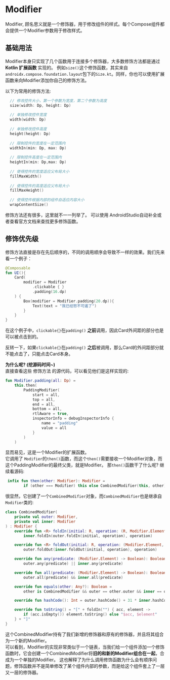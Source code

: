 # Modifier
Modifier, 顾名思义就是一个修饰器，用于修改组件的样式。每个Compose组件都会提供一个Modifier参数用于修改样式。

## 基础用法
Modifier本身只实现了几个函数用于连接多个修饰器，大多数修饰方法都是通过 **Kotlin 扩展函数** 实现的。
例如`size()`这个修饰函数，其实来自`androidx.compose.foundation.layout`包下的`Size.kt`。同样，你也可以使用扩展函数来向Modifier添加你自己的修饰方法。

以下为常用的修饰方法:  
``` Kotlin
  // 修改控件大小，第一个参数为宽度，第二个参数为高度
  size(width: Dp, height: Dp)
  
  // 单独修改控件宽度
  width(width: Dp)
  
  // 单独修改控件高度
  height(height: Dp)
  
  // 限制控件的宽度在一定范围内
  widthIn(min: Dp, max: Dp)
  
  // 限制控件高度在一定范围内
  heightIn(min: Dp,max: Dp)
  
  // 使得控件的宽度适应父布局大小
  fillMaxWidth()
  
  // 使得控件的高度适应父布局大小
  fillMaxHeight()
  
  // 使得控件根据内部的组件自适应内容大小
  wrapContentSize()
```
修饰方法还有很多，这里就不一一列举了。
可以使用 AndroidStudio自动补全或者查看官方文档来查找更多修饰函数。

## 修饰优先级
修饰方法直接是存在先后顺序的，不同的调用顺序会导致不一样的效果。我们先来看一个例子：
``` kotlin
@Composable
fun UI(){
    Card(
        modifier = Modifier
            .clickable { }
            .padding(16.dp)
    ) {
        Box(modifier = Modifier.padding(20.dp)){
            Text(text = "我已经怒不可遏了")
        }
    }
}
```
在这个例子中，`clickable{}`在`padding()` **之前**调用，因此Card外间距的部分也是可以被点击到的。   

反转一下，如果`clickable{}`在`padding()` **之后**被调用，那么Card的外间距部分就不能点击了，只能点击Card本身。

**为什么呢? (挖源码时间~)**   
直接查看这些 修饰方法 的源代码，可以看见他们是这样实现的:
``` kotlin
fun Modifier.padding(all: Dp) =
    this.then(
        PaddingModifier(
            start = all,
            top = all,
            end = all,
            bottom = all,
            rtlAware = true,
            inspectorInfo = debugInspectorInfo {
                name = "padding"
                value = all
            }
        )
    )
```
显而易见，这是一个Modifier的扩展函数。  
它调用了 `Modifier`的`then()`函数，而这个`then()`需要接收一个Modifier对象，而这个PaddingModifier的最终父类，就是Modifier。
那`then()`函数干了什么呢? 继续看源码:   
``` kotlin
 infix fun then(other: Modifier): Modifier =
        if (other === Modifier) this else CombinedModifier(this, other)
```
很显然，它创建了一个`CombinedModifier`对象，而`CombinedModifier`也是继承自`Modifier`类的:   
```kotlin
class CombinedModifier(
    private val outer: Modifier,
    private val inner: Modifier
) : Modifier {
    override fun <R> foldIn(initial: R, operation: (R, Modifier.Element) -> R): R =
        inner.foldIn(outer.foldIn(initial, operation), operation)

    override fun <R> foldOut(initial: R, operation: (Modifier.Element, R) -> R): R =
        outer.foldOut(inner.foldOut(initial, operation), operation)

    override fun any(predicate: (Modifier.Element) -> Boolean): Boolean =
        outer.any(predicate) || inner.any(predicate)

    override fun all(predicate: (Modifier.Element) -> Boolean): Boolean =
        outer.all(predicate) && inner.all(predicate)

    override fun equals(other: Any?): Boolean =
        other is CombinedModifier && outer == other.outer && inner == other.inner

    override fun hashCode(): Int = outer.hashCode() + 31 * inner.hashCode()

    override fun toString() = "[" + foldIn("") { acc, element ->
        if (acc.isEmpty()) element.toString() else "$acc, $element"
    } + "]"
}
```
这个CombinedModifier持有了我们新增的修饰器和原有的修饰器，并且将其组合为一个新的Modifier。   
可以看到，Modifier的实现非常类似于一个链表，当我们给一个组件添加一个修饰函数时，它会创建一个CombinedModifier将**旧的和新的Modifier组合在一起**，合成为一个单独的Modifier。
这也解释了为什么调用修饰函数为什么会有顺序问题，修饰函数并不是简单修改了某个组件内部的参数，而是给这个组件套上了一层又一层的修饰器。

